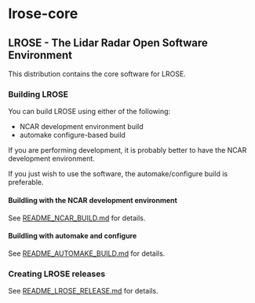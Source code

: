 # lrose-core

## LROSE - The Lidar Radar Open Software Environment

This distribution contains the core software for LROSE.

### Building LROSE

You can build LROSE using either of the following:

  * NCAR development environment build
  * automake configure-based build

If you are performing development, it is probably better to have the NCAR development environment.

If you just wish to use the software, the automake/configure build is preferable.

#### Buildling with the NCAR development environment

See [README_NCAR_BUILD.md](./docs/README_NCAR_BUILD.md) for details.

#### Buildling with automake and configure

See [README_AUTOMAKE_BUILD.md](./docs/README_AUTOMAKE_BUILD.md) for details.

### Creating LROSE releases

See [README_LROSE_RELEASE.md](./docs/README_LROSE_RELEASE.md) for details.





